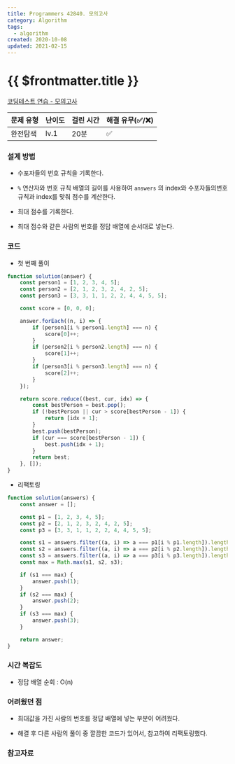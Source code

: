 ```yaml
---
title: Programmers 42840. 모의고사
category: Algorithm
tags:
  - algorithm
created: 2020-10-08
updated: 2021-02-15
---
```


# {{ $frontmatter.title }}

[코딩테스트 연습 - 모의고사](https://programmers.co.kr/learn/courses/30/lessons/42840)

| 문제 유형 | 난이도 | 걸린 시간 | 해결 유무(✅/❌) |
| --------- | ------ | --------- | ---------------- |
| 완전탐색  | lv.1   | 20분      | ✅               |

### 설계 방법

- 수포자들의 번호 규칙을 기록한다.

- `%` 연산자와 번호 규칙 배열의 길이를 사용하여 `answers` 의 index와 수포자들의번호 규칙과 index를 맞춰 점수를 계산한다.

- 최대 점수를 기록한다.

- 최대 점수와 같은 사람의 번호를 정답 배열에 순서대로 넣는다.

### 코드

- 첫 번째 풀이

```javascript
function solution(answer) {
	const person1 = [1, 2, 3, 4, 5];
	const person2 = [2, 1, 2, 3, 2, 4, 2, 5];
	const person3 = [3, 3, 1, 1, 2, 2, 4, 4, 5, 5];

	const score = [0, 0, 0];

	answer.forEach((n, i) => {
		if (person1[i % person1.length] === n) {
			score[0]++;
		}
		if (person2[i % person2.length] === n) {
			score[1]++;
		}
		if (person3[i % person3.length] === n) {
			score[2]++;
		}
	});

	return score.reduce((best, cur, idx) => {
		const bestPerson = best.pop();
		if (!bestPerson || cur > score[bestPerson - 1]) {
			return [idx + 1];
		}
		best.push(bestPerson);
		if (cur === score[bestPerson - 1]) {
			best.push(idx + 1);
		}
		return best;
	}, []);
}
```

- 리팩토링

```javascript
function solution(answers) {
	const answer = [];

	const p1 = [1, 2, 3, 4, 5];
	const p2 = [2, 1, 2, 3, 2, 4, 2, 5];
	const p3 = [3, 3, 1, 1, 2, 2, 4, 4, 5, 5];

	const s1 = answers.filter((a, i) => a === p1[i % p1.length]).length;
	const s2 = answers.filter((a, i) => a === p2[i % p2.length]).length;
	const s3 = answers.filter((a, i) => a === p3[i % p3.length]).length;
	const max = Math.max(s1, s2, s3);

	if (s1 === max) {
		answer.push(1);
	}
	if (s2 === max) {
		answer.push(2);
	}
	if (s3 === max) {
		answer.push(3);
	}

	return answer;
}
```

### 시간 복잡도

- 정답 배열 순회 : O(n)

### 어려웠던 점

- 최대값을 가진 사람의 번호를 정답 배열에 넣는 부분이 어려웠다.

- 해결 후 다른 사람의 풀이 중 깔끔한 코드가 있어서, 참고하여 리팩토링했다.

### 참고자료
